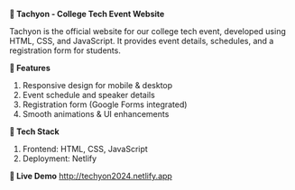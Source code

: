 **🚀 Tachyon - College Tech Event Website**

Tachyon is the official website for our college tech event, developed using HTML, CSS, and JavaScript. It provides event details, schedules, and a registration form for students.

**🌟 Features**
1. Responsive design for mobile & desktop
2. Event schedule and speaker details
3. Registration form (Google Forms integrated)
4. Smooth animations & UI enhancements

**🎨 Tech Stack**
1. Frontend: HTML, CSS, JavaScript
2. Deployment: Netlify
   
**🚀 Live Demo**
http://techyon2024.netlify.app
